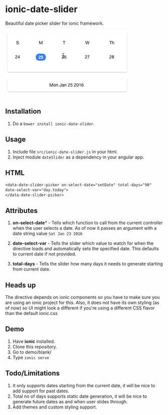 # ionic-date-slider

Beautiful date picker slider for ionic framework.

<img src="https://github.com/Pranay92/ionic-date-slider/blob/master/assets/ionic.gif" />

## Installation

1. Do a ````bower install ionic-date-slider````.

## Usage

1. Include file ````src/ionic-date-slider.js```` in your html.
2. Inject module ````dateSlider```` as a dependency in your angular app.

## HTML

````
<data-date-slider-picker on-select-date="setDate" total-days="90" date-select-var="day.today">
</data-date-slider-picker>
````

## Attributes

1. **on-select-date*** - Tells which function to call from the current controller when the user selects a date. As of now it passes an argument with a date string value ````Sat Jan 23 2016````

2. **date-select-var** - Tells the slider which value to watch for when the directive loads and automatically sets the specified date. This defaults to current date if not provided.

3. **total-days** - Tells the slider how many days it needs to generate starting from current date.

## Heads up

The directive depends on ionic components so you have to make sure you are using an ionic project for this. Also, it does not have its own styling (as of now) so UI might look a different if you're using a different CSS flavor than the default ionic.css

## Demo

1. Have **ionic** installed.
2. Clone this repository.
3. Go to demo/blank/
4. Type `ionic serve`  

## Todo/Limitations

1. It only supports dates starting from the current date, it will be nice to add support for past dates.
2. Total no of days supports static date generation, it will be nice to generate future dates as and when user slides through.
3. Add themes and custom styling support.
